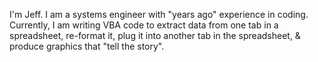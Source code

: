 I'm Jeff. 
I am a systems engineer with "years ago" experience in coding.
Currently, I am writing VBA code to extract data from one tab in a spreadsheet, re-format it, plug it into another tab in the spreadsheet, & produce graphics that "tell the story".
